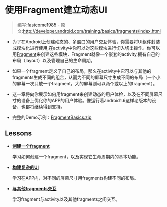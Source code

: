 # 使用Fragment建立动态UI

> 编写:[fastcome1985](https://github.com/fastcome1985) - 原文:<http://developer.android.com/training/basics/fragments/index.html>

* 为了在Android上创建动态的、多窗口的用户交互体验，你需要将UI组件封装成模块化进行使用,在activity中你可以对这些模块进行切入切出操作。你可以用[Fragment](http://developer.android.com/intl/zh-cn/reference/android/app/Fragment.html)来创建这些模块，Fragment就像一个嵌套的activity,拥有自己的布局（layout）以及管理自己的生命周期。

* 如果一个fragment定义了自己的布局，那么在activity中它可以与其他的fragments生成不同的组合，从而为不同的屏幕尺寸生成不同的布局（一个小的屏幕一次只放一个fragment，大的屏幕则可以两个或以上的fragment）。

* 这一章将向你展示如何用fragment来创建动态的用户体检，以及在不同屏幕尺寸的设备上优化你的APP的用户体验。像运行着android1.6这样老版本的设备，也都将继续得到支持。

* 完整的Demo示例：[FragmentBasics.zip](http://developer.android.com/shareables/training/FragmentBasics.zip "FragmentBasics.zip")


## Lessons

* [**创建一个fragment**](creating.html)

  学习如何创建一个fragment，以及实现它生命周期内的基本功能。


* [**构建复杂的UI**](fragment-ui.html)

  学习在APP内，对不同的屏幕尺寸用fragments构建不同的布局。


* [**与其他fragments交互**](communicating.html)

  学习fragment与activity以及其他fragments之间交互。

